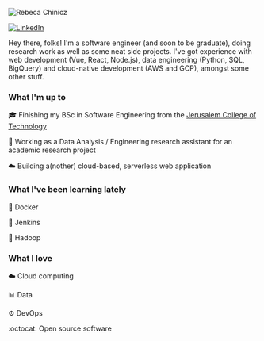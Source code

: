![Rebeca Chinicz](https://profile-gif-bucket-unique-123.s3.amazonaws.com/rc_banner.png)

[![LinkedIn](https://img.shields.io/badge/-LINKEDIN-0077B5?style=for-the-badge&logo=linkedin&logoColor=white)](https://www.linkedin.com/in/rebeca-c/)

Hey there, folks!
I'm a software engineer (and soon to be graduate), doing research work as well as some neat side projects. I've got experience with web development (Vue, React, Node.js), data engineering (Python, SQL, BigQuery) and cloud-native development (AWS and GCP), amongst some other stuff.


### What I'm up to
:mortar_board: Finishing my BSc in Software Engineering from the [Jerusalem College of Technology](https://www.jct.ac.il/)

:briefcase: Working as a Data Analysis / Engineering research assistant for an academic research project

:cloud: Building a(nother) cloud-based, serverless web application


### What I've been learning lately
:whale: Docker

:older_man: Jenkins

:elephant: Hadoop


### What I love
:cloud: Cloud computing

:bar_chart: Data

:gear: DevOps

:octocat: Open source software
